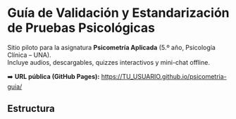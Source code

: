 # Guía de Validación y Estandarización de Pruebas Psicológicas

Sitio piloto para la asignatura **Psicometría Aplicada** (5.º año, Psicología Clínica – UNA).  
Incluye audios, descargables, quizzes interactivos y mini-chat offline.

➡️ **URL pública (GitHub Pages):** https://TU_USUARIO.github.io/psicometria-guia/

## Estructura
